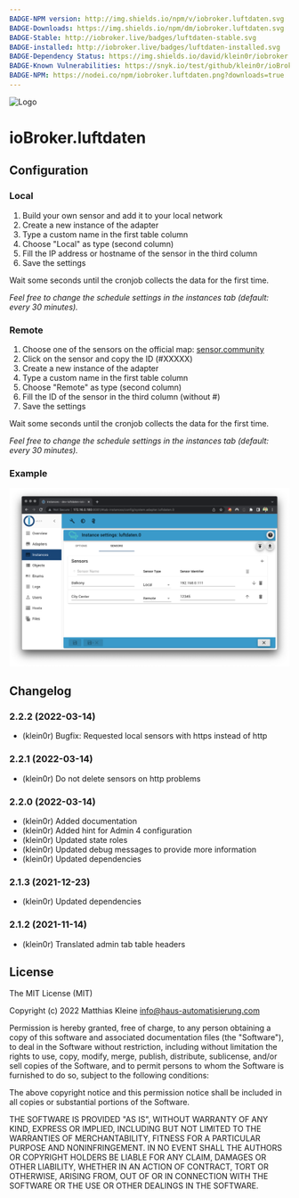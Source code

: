 ```yaml
---
BADGE-NPM version: http://img.shields.io/npm/v/iobroker.luftdaten.svg
BADGE-Downloads: https://img.shields.io/npm/dm/iobroker.luftdaten.svg
BADGE-Stable: http://iobroker.live/badges/luftdaten-stable.svg
BADGE-installed: http://iobroker.live/badges/luftdaten-installed.svg
BADGE-Dependency Status: https://img.shields.io/david/klein0r/iobroker.luftdaten.svg
BADGE-Known Vulnerabilities: https://snyk.io/test/github/klein0r/ioBroker.luftdaten/badge.svg
BADGE-NPM: https://nodei.co/npm/iobroker.luftdaten.png?downloads=true
---
```

![Logo](../../admin/luftdaten.png)

# ioBroker.luftdaten

## Configuration

### Local

1. Build your own sensor and add it to your local network
2. Create a new instance of the adapter
3. Type a custom name in the first table column
4. Choose "Local" as type (second column)
5. Fill the IP address or hostname of the sensor in the third column
6. Save the settings

Wait some seconds until the cronjob collects the data for the first time.

*Feel free to change the schedule settings in the instances tab (default: every 30 minutes).*

### Remote

1. Choose one of the sensors on the official map: [sensor.community](https://sensor.community/en/)
2. Click on the sensor and copy the ID (#XXXXX)
3. Create a new instance of the adapter
4. Type a custom name in the first table column
5. Choose "Remote" as type (second column)
6. Fill the ID of the sensor in the third column (without #)
7. Save the settings

Wait some seconds until the cronjob collects the data for the first time.

*Feel free to change the schedule settings in the instances tab (default: every 30 minutes).*

### Example

![Configuration example](./img/exampleConfiguration.png)

## Changelog

<!--
  Placeholder for the next version (at the beginning of the line):
  ### **WORK IN PROGRESS**
-->
### 2.2.2 (2022-03-14)

* (klein0r) Bugfix: Requested local sensors with https instead of http

### 2.2.1 (2022-03-14)

* (klein0r) Do not delete sensors on http problems

### 2.2.0 (2022-03-14)

* (klein0r) Added documentation
* (klein0r) Added hint for Admin 4 configuration
* (klein0r) Updated state roles
* (klein0r) Updated debug messages to provide more information
* (klein0r) Updated dependencies

### 2.1.3 (2021-12-23)

* (klein0r) Updated dependencies

### 2.1.2 (2021-11-14)

* (klein0r) Translated admin tab table headers

## License

The MIT License (MIT)

Copyright (c) 2022 Matthias Kleine <info@haus-automatisierung.com>

Permission is hereby granted, free of charge, to any person obtaining a copy
of this software and associated documentation files (the "Software"), to deal
in the Software without restriction, including without limitation the rights
to use, copy, modify, merge, publish, distribute, sublicense, and/or sell
copies of the Software, and to permit persons to whom the Software is
furnished to do so, subject to the following conditions:

The above copyright notice and this permission notice shall be included in
all copies or substantial portions of the Software.

THE SOFTWARE IS PROVIDED "AS IS", WITHOUT WARRANTY OF ANY KIND, EXPRESS OR
IMPLIED, INCLUDING BUT NOT LIMITED TO THE WARRANTIES OF MERCHANTABILITY,
FITNESS FOR A PARTICULAR PURPOSE AND NONINFRINGEMENT. IN NO EVENT SHALL THE
AUTHORS OR COPYRIGHT HOLDERS BE LIABLE FOR ANY CLAIM, DAMAGES OR OTHER
LIABILITY, WHETHER IN AN ACTION OF CONTRACT, TORT OR OTHERWISE, ARISING FROM,
OUT OF OR IN CONNECTION WITH THE SOFTWARE OR THE USE OR OTHER DEALINGS IN
THE SOFTWARE.